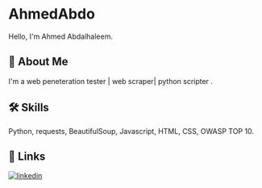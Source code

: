 # AhmedAbdo
Hello, I'm Ahmed Abdalhaleem.

## 🚀 About Me
I'm a web peneteration tester | web scraper| python scripter .

## 🛠 Skills
Python, requests, BeautifulSoup,
Javascript, HTML, CSS, OWASP TOP 10.

## 🔗 Links
[![linkedin](https://img.shields.io/badge/linkedin-0A66C2?style=for-the-badge&logo=linkedin&logoColor=white)](https://www.linkedin.com/in/ahmed-abdalhaleem-3449b6299/)

